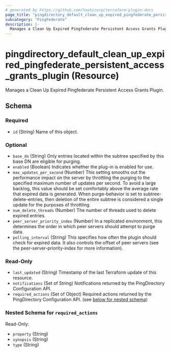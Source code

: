 ```yaml
---
# generated by https://github.com/hashicorp/terraform-plugin-docs
page_title: "pingdirectory_default_clean_up_expired_pingfederate_persistent_access_grants_plugin Resource - terraform-provider-pingdirectory"
subcategory: "PingFederate"
description: |-
  Manages a Clean Up Expired Pingfederate Persistent Access Grants Plugin.
---
```


# pingdirectory_default_clean_up_expired_pingfederate_persistent_access_grants_plugin (Resource)

Manages a Clean Up Expired Pingfederate Persistent Access Grants Plugin.



<!-- schema generated by tfplugindocs -->
## Schema

### Required

- `id` (String) Name of this object.

### Optional

- `base_dn` (String) Only entries located within the subtree specified by this base DN are eligible for purging.
- `enabled` (Boolean) Indicates whether the plug-in is enabled for use.
- `max_updates_per_second` (Number) This setting smooths out the performance impact on the server by throttling the purging to the specified maximum number of updates per second. To avoid a large backlog, this value should be set comfortably above the average rate that expired data is generated. When purge-behavior is set to subtree-delete-entries, then deletion of the entire subtree is considered a single update for the purposes of throttling.
- `num_delete_threads` (Number) The number of threads used to delete expired entries.
- `peer_server_priority_index` (Number) In a replicated environment, this determines the order in which peer servers should attempt to purge data.
- `polling_interval` (String) This specifies how often the plugin should check for expired data. It also controls the offset of peer servers (see the peer-server-priority-index for more information).

### Read-Only

- `last_updated` (String) Timestamp of the last Terraform update of this resource.
- `notifications` (Set of String) Notifications returned by the PingDirectory Configuration API.
- `required_actions` (Set of Object) Required actions returned by the PingDirectory Configuration API. (see [below for nested schema](#nestedatt--required_actions))

<a id="nestedatt--required_actions"></a>
### Nested Schema for `required_actions`

Read-Only:

- `property` (String)
- `synopsis` (String)
- `type` (String)


